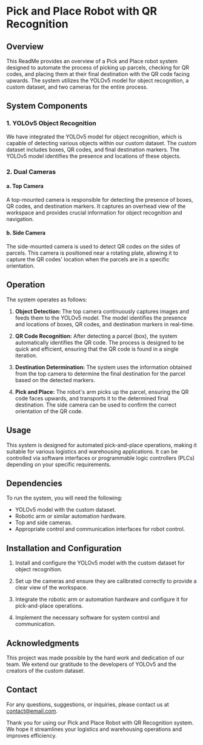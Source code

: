 # Pick and Place Robot with QR Recognition

## Overview

This ReadMe provides an overview of a Pick and Place robot system designed to automate the process of picking up parcels, checking for QR codes, and placing them at their final destination with the QR code facing upwards. The system utilizes the YOLOv5 model for object recognition, a custom dataset, and two cameras for the entire process.

## System Components

### 1. YOLOv5 Object Recognition

We have integrated the YOLOv5 model for object recognition, which is capable of detecting various objects within our custom dataset. The custom dataset includes boxes, QR codes, and final destination markers. The YOLOv5 model identifies the presence and locations of these objects.

### 2. Dual Cameras

#### a. Top Camera

A top-mounted camera is responsible for detecting the presence of boxes, QR codes, and destination markers. It captures an overhead view of the workspace and provides crucial information for object recognition and navigation.

#### b. Side Camera

The side-mounted camera is used to detect QR codes on the sides of parcels. This camera is positioned near a rotating plate, allowing it to capture the QR codes' location when the parcels are in a specific orientation.

## Operation

The system operates as follows:

1. **Object Detection:** The top camera continuously captures images and feeds them to the YOLOv5 model. The model identifies the presence and locations of boxes, QR codes, and destination markers in real-time.

2. **QR Code Recognition:** After detecting a parcel (box), the system automatically identifies the QR code. The process is designed to be quick and efficient, ensuring that the QR code is found in a single iteration.

3. **Destination Determination:** The system uses the information obtained from the top camera to determine the final destination for the parcel based on the detected markers.

4. **Pick and Place:** The robot's arm picks up the parcel, ensuring the QR code faces upwards, and transports it to the determined final destination. The side camera can be used to confirm the correct orientation of the QR code.

## Usage

This system is designed for automated pick-and-place operations, making it suitable for various logistics and warehousing applications. It can be controlled via software interfaces or programmable logic controllers (PLCs) depending on your specific requirements.

## Dependencies

To run the system, you will need the following:

- YOLOv5 model with the custom dataset.
- Robotic arm or similar automation hardware.
- Top and side cameras.
- Appropriate control and communication interfaces for robot control.

## Installation and Configuration

1. Install and configure the YOLOv5 model with the custom dataset for object recognition.

2. Set up the cameras and ensure they are calibrated correctly to provide a clear view of the workspace.

3. Integrate the robotic arm or automation hardware and configure it for pick-and-place operations.

4. Implement the necessary software for system control and communication.

## Acknowledgments

This project was made possible by the hard work and dedication of our team. We extend our gratitude to the developers of YOLOv5 and the creators of the custom dataset.

## Contact

For any questions, suggestions, or inquiries, please contact us at [contact@email.com](mailto:udaysankar2003@email.com).

Thank you for using our Pick and Place Robot with QR Recognition system. We hope it streamlines your logistics and warehousing operations and improves efficiency.

